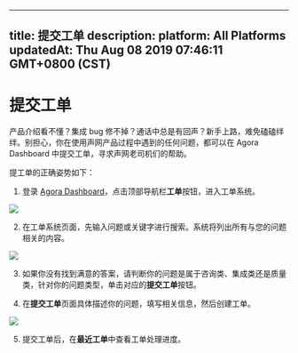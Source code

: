 
---
title: 提交工单
description: 
platform: All Platforms
updatedAt: Thu Aug 08 2019 07:46:11 GMT+0800 (CST)
---
# 提交工单
产品介绍看不懂？集成 bug 修不掉？通话中总是有回声？新手上路，难免磕磕绊绊。别担心，你在使用声网产品过程中遇到的任何问题，都可以在 Agora Dashboard 中提交工单，寻求声网老司机们的帮助。

提工单的正确姿势如下：

1. 登录 [Agora Dashboard](https://dashboard.agora.io)，点击顶部导航栏**工单**按钮，进入工单系统。

![](https://web-cdn.agora.io/docs-files/1563782931070)

2. 在工单系统页面，先输入问题或关键字进行搜索。系统将列出所有与您的问题相关的内容。

![](https://web-cdn.agora.io/docs-files/1563782941123)

3. 如果你没有找到满意的答案，请判断你的问题是属于咨询类、集成类还是质量类，针对你的问题类型，单击对应的**提交工单**按钮。

4. 在**提交工单**页面具体描述你的问题，填写相关信息，然后创建工单。

![](https://web-cdn.agora.io/docs-files/1563782949331)

5. 提交工单后，在**最近工单**中查看工单处理进度。

